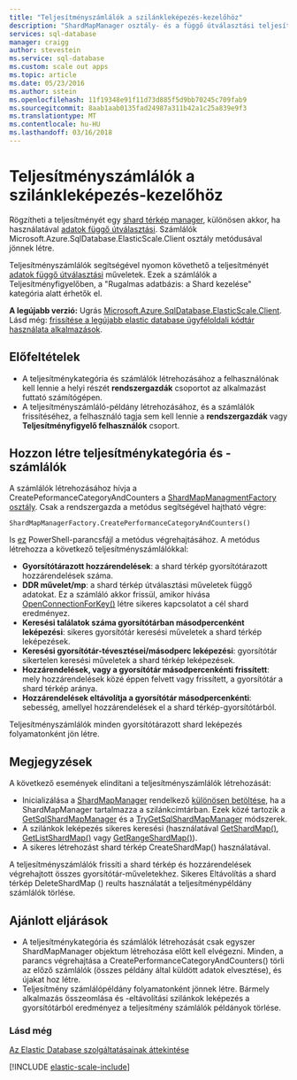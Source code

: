 ```yaml
---
title: "Teljesítményszámlálók a szilánkleképezés-kezelőhöz"
description: "ShardMapManager osztály- és a függő útválasztási teljesítményszámlálói"
services: sql-database
manager: craigg
author: stevestein
ms.service: sql-database
ms.custom: scale out apps
ms.topic: article
ms.date: 05/23/2016
ms.author: sstein
ms.openlocfilehash: 11f19348e91f11d73d885f5d9bb70245c709fab9
ms.sourcegitcommit: 8aab1aab0135fad24987a311b42a1c25a839e9f3
ms.translationtype: MT
ms.contentlocale: hu-HU
ms.lasthandoff: 03/16/2018
---
```

# <a name="performance-counters-for-shard-map-manager"></a>Teljesítményszámlálók a szilánkleképezés-kezelőhöz
Rögzítheti a teljesítményét egy [shard térkép manager](sql-database-elastic-scale-shard-map-management.md), különösen akkor, ha használatával [adatok függő útválasztási](sql-database-elastic-scale-data-dependent-routing.md). Számlálók Microsoft.Azure.SqlDatabase.ElasticScale.Client osztály metódusával jönnek létre.  

Teljesítményszámlálók segítségével nyomon követhető a teljesítményét [adatok függő útválasztási](sql-database-elastic-scale-data-dependent-routing.md) műveletek. Ezek a számlálók a Teljesítményfigyelőben, a "Rugalmas adatbázis: a Shard kezelése" kategória alatt érhetők el.

**A legújabb verzió:** Ugrás [Microsoft.Azure.SqlDatabase.ElasticScale.Client](https://www.nuget.org/packages/Microsoft.Azure.SqlDatabase.ElasticScale.Client/). Lásd még: [frissítése a legújabb elastic database ügyféloldali kódtár használata alkalmazások](sql-database-elastic-scale-upgrade-client-library.md).

## <a name="prerequisites"></a>Előfeltételek
* A teljesítménykategória és számlálók létrehozásához a felhasználónak kell lennie a helyi részét **rendszergazdák** csoportot az alkalmazást futtató számítógépen.  
* A teljesítményszámláló-példány létrehozásához, és a számlálók frissítéséhez, a felhasználó tagja sem kell lennie a **rendszergazdák** vagy **Teljesítményfigyelő felhasználók** csoport. 

## <a name="create-performance-category-and-counters"></a>Hozzon létre teljesítménykategória és -számlálók
A számlálók létrehozásához hívja a CreatePeformanceCategoryAndCounters a [ShardMapManagmentFactory osztály](https://msdn.microsoft.com/library/azure/microsoft.azure.sqldatabase.elasticscale.shardmanagement.shardmapmanagerfactory.aspx). Csak a rendszergazda a metódus segítségével hajtható végre: 

    ShardMapManagerFactory.CreatePerformanceCategoryAndCounters()  

Is [ez](https://gallery.technet.microsoft.com/scriptcenter/Elastic-DB-Tools-for-Azure-17e3d283) PowerShell-parancsfájl a metódus végrehajtásához. A metódus létrehozza a következő teljesítményszámlálókkal:  

* **Gyorsítótárazott hozzárendelések**: a shard térkép gyorsítótárazott hozzárendelések száma.
* **DDR művelet/mp**: a shard térkép útválasztási műveletek függő adatokat. Ez a számláló akkor frissül, amikor hívása [OpenConnectionForKey()](https://msdn.microsoft.com/library/azure/microsoft.azure.sqldatabase.elasticscale.shardmanagement.shardmap.openconnectionforkey.aspx) létre sikeres kapcsolatot a cél shard eredményez. 
* **Keresési találatok száma gyorsítótárban másodpercenként leképezési**: sikeres gyorsítótár keresési műveletek a shard térkép leképezések. 
* **Keresési gyorsítótár-tévesztései/másodperc leképezési**: gyorsítótár sikertelen keresési műveletek a shard térkép leképezések.
* **Hozzárendelések, vagy a gyorsítótár másodpercenkénti frissített**: mely hozzárendelések közé éppen felvett vagy frissített, a gyorsítótár a shard térkép aránya. 
* **Hozzárendelések eltávolítja a gyorsítótár másodpercenkénti**: sebesség, amellyel hozzárendelések el a shard térkép-gyorsítótárból. 

Teljesítményszámlálók minden gyorsítótárazott shard leképezés folyamatonként jön létre.  

## <a name="notes"></a>Megjegyzések
A következő események elindítani a teljesítményszámlálók létrehozását:  

* Inicializálása a [ShardMapManager](https://msdn.microsoft.com/library/azure/microsoft.azure.sqldatabase.elasticscale.shardmanagement.shardmapmanager.aspx) rendelkező [különösen betöltése](https://msdn.microsoft.com/library/azure/microsoft.azure.sqldatabase.elasticscale.shardmanagement.shardmapmanagerloadpolicy.aspx), ha a ShardMapManager tartalmazza a szilánkcímtárban. Ezek közé tartozik a [GetSqlShardMapManager](https://msdn.microsoft.com/library/azure/microsoft.azure.sqldatabase.elasticscale.shardmanagement.shardmapmanagerfactory.getsqlshardmapmanager.aspx?f=255&MSPPError=-2147217396#M:Microsoft.Azure.SqlDatabase.ElasticScale.ShardManagement.ShardMapManagerFactory.GetSqlShardMapManager%28System.String,Microsoft.Azure.SqlDatabase.ElasticScale.ShardManagement.ShardMapManagerLoadPolicy%29) és a [TryGetSqlShardMapManager](https://msdn.microsoft.com/library/azure/microsoft.azure.sqldatabase.elasticscale.shardmanagement.shardmapmanagerfactory.trygetsqlshardmapmanager.aspx) módszerek.
* A szilánkok leképezés sikeres keresési (használatával [GetShardMap()](https://msdn.microsoft.com/library/azure/dn824215.aspx), [GetListShardMap()](https://msdn.microsoft.com/library/azure/dn824212.aspx) vagy [GetRangeShardMap()](https://msdn.microsoft.com/library/azure/dn824173.aspx)). 
* A sikeres létrehozást shard térkép CreateShardMap() használatával.

A teljesítményszámlálók frissíti a shard térkép és hozzárendelések végrehajtott összes gyorsítótár-műveletekhez. Sikeres Eltávolítás a shard térkép DeleteShardMap () reults használatát a teljesítménypéldány számlálók törlése.  

## <a name="best-practices"></a>Ajánlott eljárások
* A teljesítménykategória és számlálók létrehozását csak egyszer ShardMapManager objektum létrehozása előtt kell elvégezni. Minden, a parancs végrehajtása a CreatePerformanceCategoryAndCounters() törli az előző számlálók (összes példány által küldött adatok elvesztése), és újakat hoz létre.  
* Teljesítmény számlálópéldány folyamatonként jönnek létre. Bármely alkalmazás összeomlása és -eltávolítási szilánkok leképezés a gyorsítótárból eredményez a teljesítmény számlálók példányok törlése.  

### <a name="see-also"></a>Lásd még
[Az Elastic Database szolgáltatásainak áttekintése](sql-database-elastic-scale-introduction.md)  

[!INCLUDE [elastic-scale-include](../../includes/elastic-scale-include.md)]

<!--Anchors-->
<!--Image references-->

